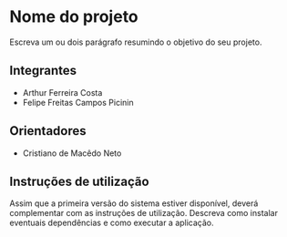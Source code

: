 # Nome do projeto
Escreva um ou dois parágrafo resumindo o objetivo do seu projeto.

## Integrantes
* Arthur Ferreira Costa
* Felipe Freitas Campos Picinin

## Orientadores
* Cristiano de Macêdo Neto

## Instruções de utilização
Assim que a primeira versão do sistema estiver disponível, deverá complementar com as instruções de utilização. Descreva como instalar eventuais dependências e como executar a aplicação.
